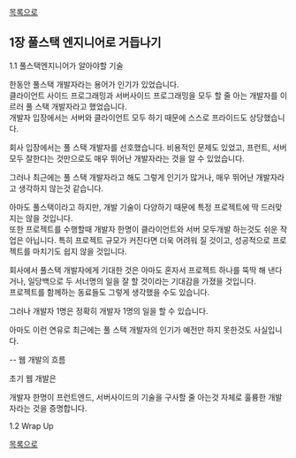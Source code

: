 [목록으로](https://github.com/unclebae/letsBecomeFullStackEngineer)

## 1장 풀스택 엔지니어로 거듭나기

1.1 풀스택엔지니어가 알아야할 기술

한동안 풀스택 개발자라는 용어가 인기가 있었습니다. <br/>
클라이언트 사이드 프로그래밍과 서버사이드 프로그래밍을 모두 할 줄 아는 개발자를 이르러 풀 스택 개발자라고 했었습니다. <br/>
개발자 입장에서는 서버와 클라이언트 모두 하기 때문에 스스로 프라이드도 상당했습니다. <br/>

회사 입장에서는 풀 스택 개발자를 선호했습니다. 비용적인 문제도 있었고, 프런트, 서버 모두 잘한다는 것만으로도 매우 뛰어난 개발자라는 것을 알 수 있었습니다. <br/>

그러나 최근에는 풀 스택 개발자라고 해도 그렇게 인기가 많거나, 매우 뛰어난 개발자라고 생각하지 않는것 같습니다. <br/>

아마도 풀스택이라고 하지만, 개발 기술이 다양하기 때문에 특정 프로젝트에 딱 드러맞지는 않을 것입니다. <br/> 
또한 프로젝트를 수행할때 개발자 한명이 클라이언트와 서버 모두개발 하는것도 쉬운 작업은 아닙니다. 특히 프로젝트 규모가 커진다면 더욱 어려워 질 것이고, 성공적으로 프로젝트를 마치기도 쉽지 않을 것입니다. <br/>

회사에서 풀스택 개발자에게 기대한 것은 아마도 혼자서 프로젝트 하나를 뚝딱 해 낸다거나, 일당백으로 두 서너명의 일을 잘 할 것이라는 기대감을 가졌을 것입니다. <br/>
프로젝트를 함께하는 동료들도 그렇게 생각했을 수도 있습니다. <br/>

그러나 개발자 1명은 정확히 개발자 1명의 일을 할 수 있습니다. <br/>

아마도 이런 연유로 최근에는 풀 스택 개발자의 인기가 예전만 하지 못한것도 사실입니다.

--
웹 개발의 흐름

초기 웹 개발은 

개발자 한명이 프런트엔드, 서버사이드의 기술을 구사할 줄 아는것 자체로 훌륭한 개발자라는 것을 증명합니다. 




1.2 Wrap Up

[목록으로](https://github.com/unclebae/letsBecomeFullStackEngineer)